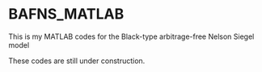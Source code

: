 # BAFNS_MATLAB
This is my MATLAB codes for the Black-type arbitrage-free Nelson Siegel model

These codes are still under construction.
